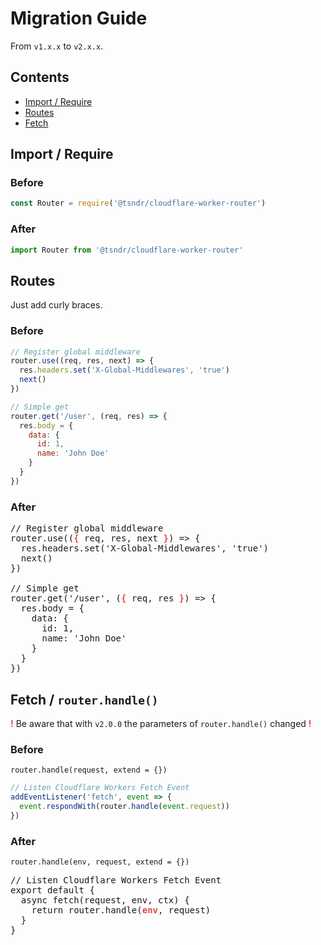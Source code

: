 # Migration Guide

From `v1.x.x` to `v2.x.x`.

## Contents

- [Import / Require](#import--require)
- [Routes](#routes)
- [Fetch](#fetch)


## Import / Require

### Before

```javascript
const Router = require('@tsndr/cloudflare-worker-router')
```


### After

```javascript
import Router from '@tsndr/cloudflare-worker-router'
```


## Routes

Just add curly braces.


### Before

```javascript
// Register global middleware
router.use((req, res, next) => {
  res.headers.set('X-Global-Middlewares', 'true')
  next()
})

// Simple get
router.get('/user', (req, res) => {
  res.body = {
    data: {
      id: 1,
      name: 'John Doe'
    }
  }
})
```


### After

<pre>
// Register global middleware
router.use((<span style="color:rgb(225, 75, 75);font-weight:bold;">{</span> req, res, next <span style="color:rgb(225, 75, 75);font-weight:bold;">}</span>) => {
  res.headers.set('X-Global-Middlewares', 'true')
  next()
})

// Simple get
router.get('/user', (<span style="color:rgb(225, 75, 75);font-weight:bold;">{</span> req, res <span style="color:rgb(225, 75, 75);font-weight:bold;">}</span>) => {
  res.body = {
    data: {
      id: 1,
      name: 'John Doe'
    }
  }
})
</pre>


## Fetch / `router.handle()`

<span style="color:rgb(225, 75, 75);font-weight:bold;">!</span> Be aware that with `v2.0.0` the parameters of `router.handle()` changed <span style="color:rgb(225, 75, 75);font-weight:bold;">!</span> 


### Before

`router.handle(request, extend = {})`

```javascript
// Listen Cloudflare Workers Fetch Event
addEventListener('fetch', event => {
  event.respondWith(router.handle(event.request))
})
```


### After

`router.handle(env, request, extend = {})`

<pre>
// Listen Cloudflare Workers Fetch Event
export default {
  async fetch(request, env, ctx) {
    return router.handle(<span style="color:rgb(225, 75, 75);font-weight:bold;">env</span>, request)
  }
}
</pre>